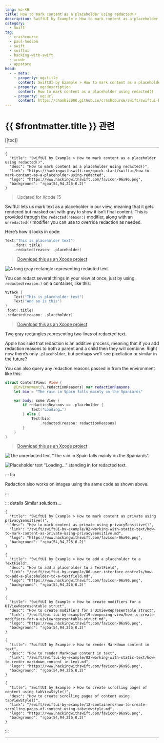 ```yaml
---
lang: ko-KR
title: How to mark content as a placeholder using redacted()
description: SwiftUI by Example > How to mark content as a placeholder using redacted()
category:
  - Swift
tag: 
  - crashcourse
  - paul-hudson
  - swift
  - swiftui
  - hacking-with-swift
  - xcode
  - appstore
head:
  - - meta:
    - property: og:title
      content: SwiftUI by Example > How to mark content as a placeholder using redacted()
    - property: og:description
      content: How to mark content as a placeholder using redacted()
    - property: og:url
      content: https://chanhi2000.github.io/crashcourse/swift/swiftui-by-example/02-working-with-static-text/how-to-mark-content-as-a-placeholder-using-redacted.html
---
```


# {{ $frontmatter.title }} 관련

[[toc]]

---

```component VPCard
{
  "title": "SwiftUI by Example > How to mark content as a placeholder using redacted()",
  "desc": "How to mark content as a placeholder using redacted()",
  "link": "https://hackingwithswift.com/quick-start/swiftui/how-to-mark-content-as-a-placeholder-using-redacted",
  "logo": "https://www.hackingwithswift.com/favicon-96x96.png",
  "background": "rgba(54,94,226,0.2)"
}
```

> Updated for Xcode 15

SwiftUI lets us mark text as a placeholder in our view, meaning that it gets rendered but masked out with gray to show it isn’t final content. This is provided through the `redacted(reason:)` modifier, along with an `unredacted()` modifier you can use to override redaction as needed.

Here’s how it looks in code:

```swift
Text("This is placeholder text")
    .font(.title)
    .redacted(reason: .placeholder)
```

> [<FontIcon icon="fas fa-download"/>Download this as an Xcode project](https://www.hackingwithswift.com/files/projects/swiftui/how-to-mark-content-as-a-placeholder-using-redacted-1.zip)


![A long gray rectangle representing redacted text.](https://www.hackingwithswift.com/img/books/quick-start/swiftui/how-to-mark-content-as-a-placeholder-using-redacted-1~dark.png)

You can redact several things in your view at once, just by using `redacted(reason:)` on a container, like this:

```swift
VStack {
    Text("This is placeholder text")
    Text("And so is this")
}
.font(.title)    
.redacted(reason: .placeholder)
```

> [<FontIcon icon="fas fa-download"/>Download this as an Xcode project](https://www.hackingwithswift.com/files/projects/swiftui/how-to-mark-content-as-a-placeholder-using-redacted-2.zip)


Two gray rectangles representing two lines of redacted text.

Apple has said that redaction is an additive process, meaning that if you add redaction reasons to both a parent and a child then they will combine. Right now there’s only `.placeholder`, but perhaps we’ll see pixellation or similar in the future?

You can also query any redaction reasons passed in from the environment like this:

```swift
struct ContentView: View {
    @Environment(\.redactionReasons) var redactionReasons
    let bio = "The rain in Spain falls mainly on the Spaniards"

    var body: some View {
        if redactionReasons == .placeholder {
            Text("Loading…")
        } else {
            Text(bio)
                .redacted(reason: redactionReasons)
        }
    }
}
```

> [<FontIcon icon="fas fa-download"/>Download this as an Xcode project](https://www.hackingwithswift.com/files/projects/swiftui/how-to-mark-content-as-a-placeholder-using-redacted-3.zip)


![The unredacted text “The rain in Spain falls mainly on the Spaniards”.](https://www.hackingwithswift.com/img/books/quick-start/swiftui/how-to-mark-content-as-a-placeholder-using-redacted-3~dark.png)

![Placeholder text “Loading...” standing in for redacted text.](https://www.hackingwithswift.com/img/books/quick-start/swiftui/how-to-mark-content-as-a-placeholder-using-redacted-4~dark.png)

::: tip

Redaction also works on images using the same code as shown above.

:::

::: details Similar solutions…

```component VPCard
{
  "title": "SwiftUI by Example > How to mark content as private using privacySensitive()",
  "desc": "How to mark content as private using privacySensitive()",
  "link": "/swift/swiftui-by-example/02-working-with-static-text/how-to-mark-content-as-private-using-privacysensitive.md",
  "logo": "https://www.hackingwithswift.com/favicon-96x96.png",
  "background": "rgba(54,94,226,0.2)"
}
```

```component VPCard
{
  "title": "SwiftUI by Example > How to add a placeholder to a TextField",
  "desc": "How to add a placeholder to a TextField",
  "link": "/swift/swiftui-by-example/06-user-interface-controls/how-to-add-a-placeholder-to-a-textfield.md",
  "logo": "https://www.hackingwithswift.com/favicon-96x96.png",
  "background": "rgba(54,94,226,0.2)"
}
```

```component VPCard
{
  "title": "SwiftUI by Example > How to create modifiers for a UIViewRepresentable struct",
  "desc": "How to create modifiers for a UIViewRepresentable struct",
  "link": "/swift/swiftui-by-example/19-composing-view/how-to-create-modifiers-for-a-uiviewrepresentable-struct.md",
  "logo": "https://www.hackingwithswift.com/favicon-96x96.png",
  "background": "rgba(54,94,226,0.2)"
}
```

```component VPCard
{
  "title": "SwiftUI by Example > How to render Markdown content in text",
  "desc": "How to render Markdown content in text",
  "link": "/swift/swiftui-by-example/02-working-with-static-text/how-to-render-markdown-content-in-text.md",
  "logo": "https://www.hackingwithswift.com/favicon-96x96.png",
  "background": "rgba(54,94,226,0.2)"
}
```

```component VPCard
{
  "title": "SwiftUI by Example > How to create scrolling pages of content using tabViewStyle()",
  "desc": "How to create scrolling pages of content using tabViewStyle()",
  "link": "/swift/swiftui-by-example/12-containers/how-to-create-scrolling-pages-of-content-using-tabviewstyle.md",
  "logo": "https://www.hackingwithswift.com/favicon-96x96.png",
  "background": "rgba(54,94,226,0.2)"
}
```

:::

---

<TagLinks />